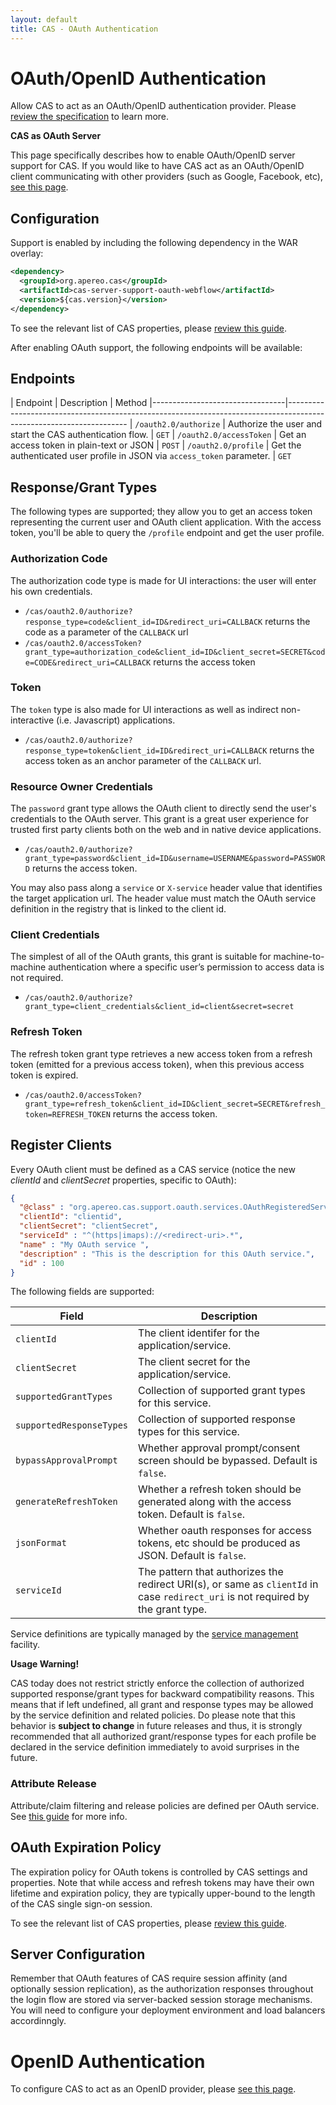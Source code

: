 ```yaml
---
layout: default
title: CAS - OAuth Authentication
---
```


# OAuth/OpenID Authentication

Allow CAS to act as an OAuth/OpenID authentication provider. Please [review the specification](https://oauth.net/2/) to learn more.

<div class="alert alert-info"><strong>CAS as OAuth Server</strong><p>This page specifically describes how to enable
OAuth/OpenID server support for CAS. If you would like to have CAS act as an OAuth/OpenID client communicating with
other providers (such as Google, Facebook, etc), <a href="../integration/Delegate-Authentication.html">see this page</a>.</p></div>

## Configuration

Support is enabled by including the following dependency in the WAR overlay:

```xml
<dependency>
  <groupId>org.apereo.cas</groupId>
  <artifactId>cas-server-support-oauth-webflow</artifactId>
  <version>${cas.version}</version>
</dependency>
```

To see the relevant list of CAS properties, please [review this guide](Configuration-Properties.html#oauth2).

After enabling OAuth support, the following endpoints will be available:

## Endpoints

| Endpoint                        | Description                                                               | Method
|---------------------------------|--------------------------------------------------------------------------------------------------------------------
| `/oauth2.0/authorize`       | Authorize the user and start the CAS authentication flow.                 | `GET`
| `/oauth2.0/accessToken`     | Get an access token in plain-text or JSON                                 | `POST`
| `/oauth2.0/profile`         | Get the authenticated user profile in JSON via `access_token` parameter.  | `GET`


## Response/Grant Types

The following types are supported; they allow you to get an access token representing the current user and OAuth client application. With the access token, you'll be able to query the `/profile` endpoint and get the user profile.

### Authorization Code

The authorization code type is made for UI interactions: the user will enter his own credentials.

- `/cas/oauth2.0/authorize?response_type=code&client_id=ID&redirect_uri=CALLBACK` returns the code as a parameter of the `CALLBACK` url
- `/cas/oauth2.0/accessToken?grant_type=authorization_code&client_id=ID&client_secret=SECRET&code=CODE&redirect_uri=CALLBACK` returns the access token

### Token

The `token` type is also made for UI interactions as well as indirect non-interactive (i.e. Javascript) applications.

- `/cas/oauth2.0/authorize?response_type=token&client_id=ID&redirect_uri=CALLBACK` returns the access token as an anchor parameter of the `CALLBACK` url.

### Resource Owner Credentials

The `password` grant type allows the OAuth client to directly send the user's credentials to the OAuth server.
This grant is a great user experience for trusted first party clients both on the web and in native device applications.

- `/cas/oauth2.0/authorize?grant_type=password&client_id=ID&username=USERNAME&password=PASSWORD` returns the access token.

You may also pass along a `service` or `X-service` header value that identifies the target application url. The header value
must match the OAuth service definition in the registry that is linked to the client id.

### Client Credentials

The simplest of all of the OAuth grants, this grant is suitable for machine-to-machine authentication 
where a specific user’s permission to access data is not required.

- `/cas/oauth2.0/authorize?grant_type=client_credentials&client_id=client&secret=secret`

### Refresh Token

The refresh token grant type retrieves a new access token from a refresh token (emitted for a previous access token),
when this previous access token is expired.

- `/cas/oauth2.0/accessToken?grant_type=refresh_token&client_id=ID&client_secret=SECRET&refresh_token=REFRESH_TOKEN` returns the access token.

## Register Clients

Every OAuth client must be defined as a CAS service (notice the new *clientId* and *clientSecret* properties, specific to OAuth):

```json
{
  "@class" : "org.apereo.cas.support.oauth.services.OAuthRegisteredService",
  "clientId": "clientid",
  "clientSecret": "clientSecret",
  "serviceId" : "^(https|imaps)://<redirect-uri>.*",
  "name" : "My OAuth service ",
  "description" : "This is the description for this OAuth service.",
  "id" : 100
}
```

The following fields are supported:

| Field                             | Description
|-----------------------------------|---------------------------------------------------------------------------------
| `clientId`                        | The client identifer for the application/service.
| `clientSecret`                    | The client secret for the application/service.
| `supportedGrantTypes`             | Collection of supported grant types for this service.
| `supportedResponseTypes`          | Collection of supported response types for this service.
| `bypassApprovalPrompt`            | Whether approval prompt/consent screen should be bypassed. Default is `false`.
| `generateRefreshToken`            | Whether a refresh token should be generated along with the access token. Default is `false`.
| `jsonFormat`                      | Whether oauth responses for access tokens, etc should be produced as JSON. Default is `false`.
| `serviceId`                       | The pattern that authorizes the redirect URI(s), or same as `clientId` in case `redirect_uri` is not required by the grant type.

Service definitions are typically managed by the [service management](Service-Management.html) facility.

<div class="alert alert-warning"><strong>Usage Warning!</strong><p>CAS today does not restrict strictly enforce the collection of authorized supported response/grant types for backward compatibility reasons. This means that if left undefined, all grant and response types may be allowed by the service definition and related policies. Do please note that this behavior is <strong>subject to change</strong> in future releases and thus, it is strongly recommended that all authorized grant/response types for each profile be declared in the service definition immediately to avoid surprises in the future.</p></div>

### Attribute Release

Attribute/claim filtering and release policies are defined per OAuth service.
See [this guide](../integration/Attribute-Release-Policies.html) for more info.

## OAuth Expiration Policy

The expiration policy for OAuth tokens is controlled by CAS settings and properties. Note that while access and refresh tokens may have their own lifetime and expiration policy, they are typically upper-bound to the length of the CAS single sign-on session.

To see the relevant list of CAS properties, please [review this guide](Configuration-Properties.html#oauth2).

## Server Configuration

Remember that OAuth features of CAS require session affinity (and optionally session replication),
as the authorization responses throughout the login flow
are stored via server-backed session storage mechanisms. You will need to configure your deployment environment and load balancers accordinngly.

# OpenID Authentication

To configure CAS to act as an OpenID provider, please [see this page](../protocol/OpenID-Protocol.html).

